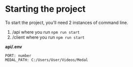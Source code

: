 # Starting the project
To start the project, you'll need 2 instances of command line.
1. /api where you run `npm run start`
2. /client where you run `npm run start`

**api/.env**
```env
PORT: number
MEDAL_PATH: C:/Users/User/Videos/Medal
```
